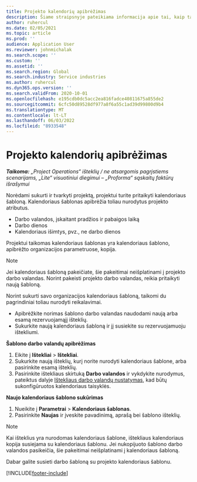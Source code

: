```yaml
---
title: Projekto kalendorių apibrėžimas
description: Šiame straipsnyje pateikiama informacija apie tai, kaip taikyti kalendoriaus šabloną projektui, kad būtų galima stebėti projekto tvarkaraštį.
author: ruhercul
ms.date: 02/05/2021
ms.topic: article
ms.prod: ''
audience: Application User
ms.reviewer: johnmichalak
ms.search.scope: ''
ms.custom: ''
ms.assetid: ''
ms.search.region: Global
ms.search.industry: Service industries
ms.author: ruhercul
ms.dyn365.ops.version: ''
ms.search.validFrom: 2020-10-01
ms.openlocfilehash: e195cdb0dc5acc2ea816fadce40811675a855de2
ms.sourcegitcommit: 6cfc50d89528df977a8f6a55c1ad39d99800d9b4
ms.translationtype: MT
ms.contentlocale: lt-LT
ms.lasthandoff: 06/03/2022
ms.locfileid: "8933548"
---
```

# <a name="define-project-calendars"></a>Projekto kalendorių apibrėžimas

_**Taikoma:** „Project Operations“ išteklių / ne atsargomis pagrįstiems scenarijams, „Lite“ visuotiniui diegimui – „Proforma“ sąskaitų faktūrų išrašymui_

Norėdami sukurti ir tvarkyti projektą, projektui turite pritaikyti kalendoriaus šabloną. Kalendoriaus šablonas apibrėžia toliau nurodytus projekto atributus.

- Darbo valandos, įskaitant pradžios ir pabaigos laiką
- Darbo dienos
- Kalendoriaus išimtys, pvz., ne darbo dienos

Projektui taikomas kalendoriaus šablonas yra kalendoriaus šablono, apibrėžto organizacijos parametruose, kopija.

> [!NOTE]
> Jei kalendoriaus šabloną pakeičiate, šie pakeitimai neišplatinami į projekto darbo valandas. Norint pakeisti projekto darbo valandas, reikia pritaikyti naują šabloną.

Norint sukurti savo organizacijos kalendoriaus šabloną, taikomi du pagrindiniai toliau nurodyti reikalavimai.

- Apibrėžkite norimas šablono darbo valandas naudodami naują arba esamą rezervuojamąjį išteklių.
- Sukurkite naują kalendoriaus šabloną ir jį susiekite su rezervuojamuoju ištekliumi.

**Šablono darbo valandų apibrėžimas**

1. Eikite į **Ištekliai** \> **Ištekliai**.
2. Sukurkite naują išteklių, kurį norite nurodyti kalendoriaus šablone, arba pasirinkite esamą išteklių.
3. Pasirinkite ištekliaus skirtuką **Darbo valandos** ir vykdykite nurodymus, pateiktus dalyje [Ištekliaus darbo valandų nustatymas](/dynamics365/field-service/set-work-hours-resource), kad būtų sukonfigūruotos kalendoriaus taisyklės.

**Naujo kalendoriaus šablono sukūrimas**

1. Nueikite į **Parametrai** \> **Kalendoriaus šablonas**.
2. Pasirinkite **Naujas** ir įveskite pavadinimą, aprašą bei šablono išteklių.

> [!NOTE]
> Kai išteklius yra nurodomas kalendoriaus šablone, ištekliaus kalendoriaus kopija susiejama su kalendoriaus šablonu. Jei nukopijuoto šablono darbo valandos pasikeičia, šie pakeitimai neišplatinami į kalendoriaus šabloną.

Dabar galite susieti darbo šabloną su projekto kalendoriaus šablonu.


[!INCLUDE[footer-include](../includes/footer-banner.md)]

